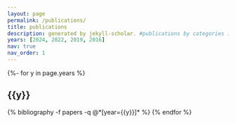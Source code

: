 ```yaml
---
layout: page
permalink: /publications/
title: publications
description: generated by jekyll-scholar. #publications by categories in reversed chronological order. generated by jekyll-scholar.
years: [2024, 2022, 2019, 2016]
nav: true
nav_order: 1
---
```

<!-- _pages/publications.md -->
<div class="publications">

{%- for y in page.years %}
  <h2 class="year">{{y}}</h2>
  {% bibliography -f papers -q @*[year={{y}}]* %}
{% endfor %}

</div>
